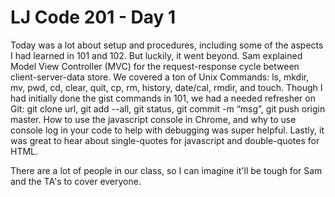 # LJ Code 201 - Day 1

Today was a lot about setup and procedures, including some of the aspects I had learned in 101 and 102. But luckily, it went beyond. Sam explained Model View Controller (MVC) for the request-response cycle between client-server-data store. We covered a ton of Unix Commands: ls, mkdir, mv, pwd, cd, clear, quit, cp, rm, history, date/cal, rmdir, and touch. Though I had initially done the gist commands in 101, we had a needed refresher on Git: git clone url, git add --all, git status, git commit -m “msg”, git push origin master. How to use the javascript console in Chrome, and why to use console log in your code to help with debugging was super helpful. Lastly, it was great to hear about single-quotes for javascript and double-quotes for HTML.

There are a lot of people in our class, so I can imagine it'll be tough for Sam and the TA's to cover everyone. 
